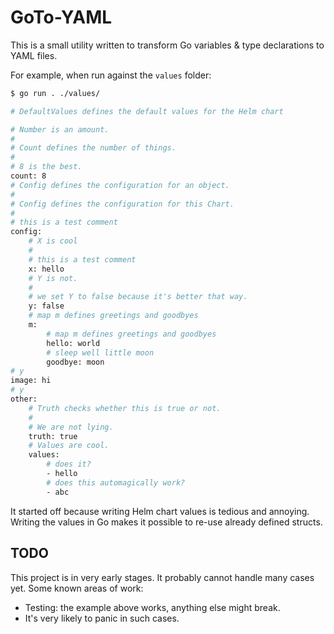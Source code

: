 # GoTo-YAML

This is a small utility written to transform Go variables & type declarations to
YAML files.

For example, when run against the `values` folder:

```bash
$ go run . ./values/

# DefaultValues defines the default values for the Helm chart

# Number is an amount.
#
# Count defines the number of things.
#
# 8 is the best.
count: 8
# Config defines the configuration for an object.
#
# Config defines the configuration for this Chart.
#
# this is a test comment
config:
    # X is cool
    #
    # this is a test comment
    x: hello
    # Y is not.
    #
    # we set Y to false because it's better that way.
    y: false
    # map m defines greetings and goodbyes
    m:
        # map m defines greetings and goodbyes
        hello: world
        # sleep well little moon
        goodbye: moon
# y
image: hi
# y
other:
    # Truth checks whether this is true or not.
    #
    # We are not lying.
    truth: true
    # Values are cool.
    values:
        # does it?
        - hello
        # does this automagically work?
        - abc
```

It started off because writing Helm chart values is tedious and annoying.
Writing the values in Go makes it possible to re-use already defined structs.

## TODO

This project is in very early stages. It probably cannot handle many cases yet.
Some known areas of work:

- Testing: the example above works, anything else might break.
- It's very likely to panic in such cases.
